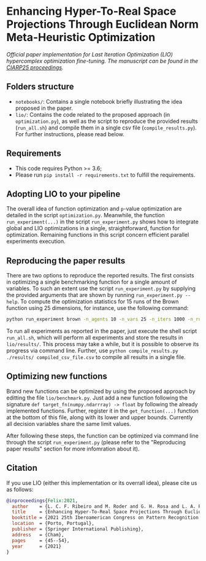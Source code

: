 # Enhancing Hyper-To-Real Space Projections Through Euclidean Norm Meta-Heuristic Optimization

_Official paper implementation for Last Iteration Optimization (LIO) hypercomplex optimization
fine-tuning. The manuscript can be found in the [CIARP25 proceedings](https://ciarp25.org/)._

## Folders structure
  - `notebooks/`: Contains a single notebook briefly illustrating the idea proposed in the paper.
  - `lio/`: Contains the code related to the proposed approach (in `optimization.py`), as well as
    the script to reproduce the provided results (`run_all.sh`) and compile them in a single csv
    file (`compile_results.py`). For further instructions, please read below.

## Requirements
  - This code requires Python >= 3.6;
  - Please run `pip install -r requirements.txt` to fulfill the requirements.

## Adopting LIO to your pipeline

The overall idea of function optimization and `p`-value optimization are detailed in the script
`optimization.py`. Meanwhile, the function `run_experiment(...)` in the script `run_experiment.py`
shows how to integrate global and LIO optimizations in a single, straightforward, function for
optimization. Remaining functions in this script concern efficient parallel experiments execution.

## Reproducing the paper results

There are two options to reproduce the reported results. The first consists in optimizing a single
benchmarking function for a single amount of variables. To such an extent use the script
`run_experiment.py` by supplying the provided arguments that are shown by running `run_experiment.py --help`.
To compute the optimization statistics for 15 runs of the Brown function using 25 dimensions, for
instance, use the following command:

```bash
python run_experiment brown -n_agents 10 -n_vars 25 -n_iters 1000 -n_runs 15
```

To run all experiments as reported in the paper, just execute the shell script `run_all.sh`, which
will perform all experiments and store the results in `lio/results/`. This process may take a while,
but it is possible to observe its progress via command line. Further, use
`python compile_results.py ./results/ compiled_csv_file.csv` to compile all results in a single file.

## Optimizing new functions

Brand new functions can be optimized by using the proposed approach by editting the file `lio/benchmark.py`.
Just add a new function following the signature `def target_fn(numpy.ndarrray) -> float` by following the
already implemented functions. Further, register it in the `get_function(...)` function at the bottom of
this file, along with its lower and upper bounds. Currently all decision variables share the same limit values.

After following these steps, the function can be optimized via command line through the script
`run_experiment.py` (please refer to the "Reproducing paper results" section for more infomration
about it).

## Citation

If you use LIO (either this implementation or its overrall idea), please cite us as follows:

```bibtex
@inproceedings{Felix:2021,
  author    = {L. C. F. Ribeiro and M. Roder and G. H. Rosa and L. A. Passos and J. P. Papa},
  title     = {Enhancing Hyper-To-Real Space Projections Through Euclidean Norm Meta-Heuristic Optimization},
  booktitle = {2021 25th Iberoamerican Congress on Pattern Recognition (CIARP)},
  location  = {Porto, Portugal},
  publisher = {Springer International Publishing},
  address   = {Cham},
  pages     = {45--54},
  year      = {2021}
}
```
